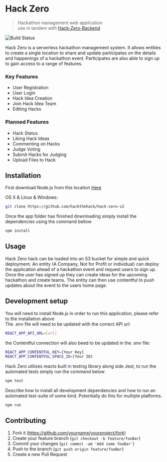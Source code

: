 # Hack Zero
> Hackathon management web application <br>use in tandem with [Hack-Zero-Backend](https://github.com/hackthehack/hack-zero-v2-backend)

![Build Status](https://github.com/hackthehack/hack-zero-v2/workflows/Build%20and%20Deploy/badge.svg)

Hack Zero is a serverless hackathon management system. It allows entities to create a single location to share
and update participates on the details and happenings of a hackathon event.
Participates are also able to sign up to gain access to a range of features.

### Key Features
 * User Registration
 * User Login
 * Hack Idea Creation
 * Join Hack Idea Team
 * Editing Hacks

### Planned Features
 * Hack Status
 * Liking Hack Ideas
 * Commenting on Hacks
 * Judge Voting
 * Submit Hacks for Judging
 * Upload Files to Hack

## Installation

First download Node.js from this location [Here](https://nodejs.org/en/)

OS X & Linux & Windows:

```sh
git clone https://github.com/hackthehack/hack-zero-v2
```
Once the app folder has finished downloading simply install the dependencies using the command bellow
```sh
npm install
```


## Usage

Hack Zero hack can be loaded into an S3 bucket for simple and quick deployment. An entity (A Company, Not for Profit or individual) can deploy the application ahead of a hackathon event and request users to sign up. Once the user has signed up they can create ideas for the upcoming hackathon and create teams. The entity can then use contentful to push updates about the event to the users home page.

## Development setup

You will need to install Node.js in order to run this application, please refer to the installation above
<br>
The .env file will need to be updated with the correct API url:
```sh
REACT_APP_API_URL=[url]
```
the Contentful connection will also beed to be updated in the .env file:
```sh
REACT_APP_CONTENTFUL_KEY=[Your Key]
REACT_APP_CONTENTFUL_SPACE_ID=[Your ID]
```
Hack Zero utilizes reacts built in testing library along side Jest, to run the automated tests simply run the command below
```sh
npm test
```
Describe how to install all development dependencies and how to run an automated test-suite of some kind. Potentially do this for multiple platforms.

```sh
npm run
```


## Contributing

1. Fork it (<https://github.com/yourname/yourproject/fork>)
2. Create your feature branch (`git checkout -b feature/fooBar`)
3. Commit your changes (`git commit -am 'Add some fooBar'`)
4. Push to the branch (`git push origin feature/fooBar`)
5. Create a new Pull Request

